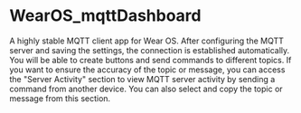 # WearOS_mqttDashboard
A highly stable MQTT client app for Wear OS.
After configuring the MQTT server and saving the settings, the connection is established automatically.
You will be able to create buttons and send commands to different topics.
If you want to ensure the accuracy of the topic or message, you can access the "Server Activity" section to view MQTT server activity by sending a command from another device. 
You can also select and copy the topic or message from this section.
